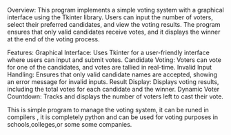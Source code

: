 Overview:
This program implements a simple voting system with a graphical interface using the Tkinter library. Users can input the number of voters, select their preferred candidates, and view the voting results. The program ensures that only valid candidates receive votes, and it displays the winner at the end of the voting process.

Features:
Graphical Interface: Uses Tkinter for a user-friendly interface where users can input and submit votes.
Candidate Voting: Voters can vote for one of the candidates, and votes are tallied in real-time.
Invalid Input Handling: Ensures that only valid candidate names are accepted, showing an error message for invalid inputs.
Result Display: Displays voting results, including the total votes for each candidate and the winner.
Dynamic Voter Countdown: Tracks and displays the number of voters left to cast their vote.

This is simple program to manage the voting system, it can be runed in compilers , it is completely python and can be used for voting purposes in schools,colleges,or some some companies.
